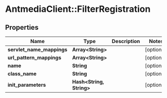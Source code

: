 # AntmediaClient::FilterRegistration

## Properties
Name | Type | Description | Notes
------------ | ------------- | ------------- | -------------
**servlet_name_mappings** | **Array&lt;String&gt;** |  | [optional] 
**url_pattern_mappings** | **Array&lt;String&gt;** |  | [optional] 
**name** | **String** |  | [optional] 
**class_name** | **String** |  | [optional] 
**init_parameters** | **Hash&lt;String, String&gt;** |  | [optional] 


